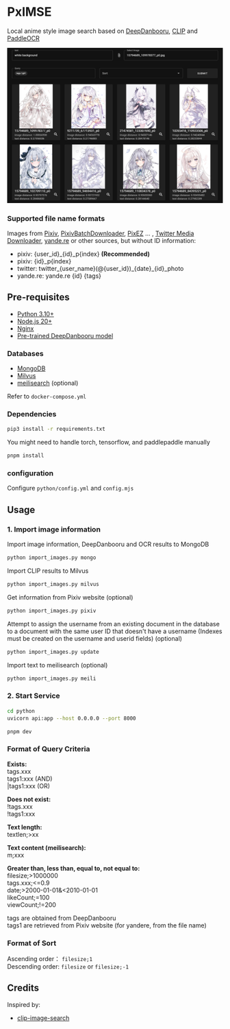 # PxIMSE

Local anime style image search based on [DeepDanbooru](https://github.com/KichangKim/DeepDanbooru), [CLIP](https://github.com/openai/CLIP) and [PaddleOCR](https://paddlepaddle.github.io/PaddleOCR/main/index.html)

![demo](assets/1.png)


### Supported file name formats

Images from [Pixiv](https://www.pixiv.net/), [PixivBatchDownloader](https://github.com/xuejianxianzun/PixivBatchDownloader), [PixEZ](https://github.com/Notsfsssf/pixez-flutter) ... , [Twitter Media Downloader](https://greasyfork.org/zh-CN/scripts/423001-twitter-media-downloader), [yande.re](https://yande.re/) or other sources, but without ID information:

- pixiv: {user_id}_{id}_p{index} **(Recommended)**
- pixiv: {id}_p{index}
- twitter: twitter_{user_name}(@{user_id})\_{date}\_{id}_photo
- yande.re: yande.re {id} {tags}

## Pre-requisites

- [Python 3.10+](https://www.python.org/downloads/)
- [Node.js 20+](https://nodejs.org/en/)
- [Nginx](https://nginx.org/)
- [Pre-trained DeepDanbooru model](https://github.com/KichangKim/DeepDanbooru/releases/tag/v3-20211112-sgd-e28)

### Databases

- [MongoDB](https://www.mongodb.com/)
- [Milvus](https://milvus.io/)
- [meilisearch](https://www.meilisearch.com/) (optional)

Refer to `docker-compose.yml`

### Dependencies

```sh
pip3 install -r requirements.txt
```

You might need to handle torch, tensorflow, and paddlepaddle manually

```sh
pnpm install
```

### configuration

Configure `python/config.yml` and `config.mjs`

## Usage

### 1. Import image information


Import image information, DeepDanbooru and OCR results to MongoDB
```sh
python import_images.py mongo
```

Import CLIP results to Milvus

```sh
python import_images.py milvus
```

Get information from Pixiv website (optional)
```sh
python import_images.py pixiv
```

Attempt to assign the username from an existing document in the database to a document with the same user ID that doesn't have a username (Indexes must be created on the username and userid fields) (optional)

```sh
python import_images.py update
```

Import text to meilisearch (optional)
```sh
python import_images.py meili
```

### 2. Start Service


```sh
cd python
uvicorn api:app --host 0.0.0.0 --port 8000
```

```sh
pnpm dev
```

### Format of Query Criteria

**Exists:**  
tags.xxx  
tags1:xxx (AND)  
|tags1:xxx (OR)

**Does not exist:**  
!tags.xxx  
!tags1:xxx

**Text length:**  
textlen;>xx

**Text content (meilisearch):**  
m;xxx

**Greater than, less than, equal to, not equal to:**  
filesize;>1000000  
tags.xxx;<=0.9  
date;>2000-01-01&<2010-01-01  
likeCount;=100  
viewCount;!=200


tags are obtained from DeepDanbooru  
tags1 are retrieved from Pixiv website (for yandere, from the file name)

### Format of Sort

Ascending order： `filesize;1`  
Descending order: `filesize` or `filesize;-1`


## Credits

Inspired by:

- [clip-image-search](https://github.com/atarss/clip-image-search)
